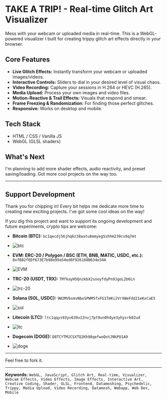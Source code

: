 # TAKE A TRIP! - Real-time Glitch Art Visualizer

Mess with your webcam or uploaded media in real-time. This is a WebGL-powered visualizer I built for creating trippy glitch art effects directly in your browser.


## Core Features

*   **Live Glitch Effects:** Instantly transform your webcam or uploaded images/videos.
*   **Interactive Controls:** Sliders to dial in your desired level of visual chaos.
*   **Video Recording:** Capture your sessions in H.264 or HEVC (H.265).
*   **Media Upload:** Process your own images and video files.
*   **Motion-Reactive & Trail Effects:** Visuals that respond and smear.
*   **Frame Freezing & Randomization:** For finding those perfect glitches.
*   **Responsive:** Works on desktop and mobile.

## Tech Stack

*   HTML / CSS / Vanilla JS
*   WebGL (GLSL shaders)

## What's Next

I'm planning to add more shader effects, audio reactivity, and preset saving/loading. Got more cool projects on the way too.

---

## Support Development

Thank you for chipping in! Every bit helps me dedicate more time to creating new exciting projects. I've got some cool ideas on the way!

If you dig this project and want to support its ongoing development and future experiments, crypto tips are welcome:

*   **Bitcoin (BTC):** `bc1qecdj56jhq6z38aatu8emyeg5shhm239cs8q7mt`
*   ![btc](https://github.com/user-attachments/assets/3a2b6ded-73ce-4498-8a42-66da8e3d9515)


*   **EVM: ERC-20 / Polygon / BSC (ETH, BNB, MATIC, USDC, etc.):** `0xfB82fEDf673E7b98e99a54ed6F926168B634e34A`
*   ![EVM](https://github.com/user-attachments/assets/6d7fca91-b3e4-4831-96ca-3392e130a177)

    

*   **TRC-20 (USDT, TRX):** `TMfkayH5QnzkbX2sooyfdyPn9JgoL2b6Ln`
*   ![trc-20](https://github.com/user-attachments/assets/eba40d6e-ce43-4b17-85b9-17de71b9cfbb)


*   **Solana (SOL, USDC):** `9W2MVbsmvNboSPWM5fxFG1TmKi2VrXWeFdd21eKxCaE5`
*   ![sol](https://github.com/user-attachments/assets/261ec970-64a6-41ea-b645-fa15ab84b715)


*   **Litecoin (LTC):** `ltc1qqys93yv639v22nvj7pt9un0hdye3yhysrk02ud`
*   ![ltc](https://github.com/user-attachments/assets/a0560c4d-a059-4e84-b7b1-48eef5d984b3)


*   **Dogecoin (DOGE):** `D8TCYTMJCSXTQ2Kh98qefwoQntJNkPU1A9`
*   ![doge](https://github.com/user-attachments/assets/b36a7e0d-e0d8-485c-b6c7-ad9376f375e9)


---

Feel free to fork it.

---
**Keywords:** `WebGL, JavaScript, Glitch Art, Real-time, Visualizer, Webcam Effects, Video Effects, Image Effects, Interactive Art, Creative Coding, Shader, GLSL, Frontend, Datamoshing, Psychedelic, Trippy, Media Upload, Video Recording, Datamosh, Webapp, Web Dev, Mobile`
